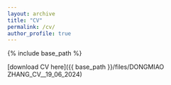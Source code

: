 ```yaml
---
layout: archive
title: "CV"
permalink: /cv/
author_profile: true
---
```


{% include base_path %}

[download CV here]({{ base_path }}/files/DONGMIAO ZHANG_CV__19_06_2024)
